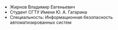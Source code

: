 - Жирнов Владимир Евгеньевич 
- Студент СГТУ Имени Ю. А. Гагарина
- Специальность: Информационная безопасность автоматизированных систем
<!---
VladimirZh2003/VladimirZh2003 is a ✨ special ✨ repository because its `README.md` (this file) appears on your GitHub profile.
You can click the Preview link to take a look at your changes.
--->
